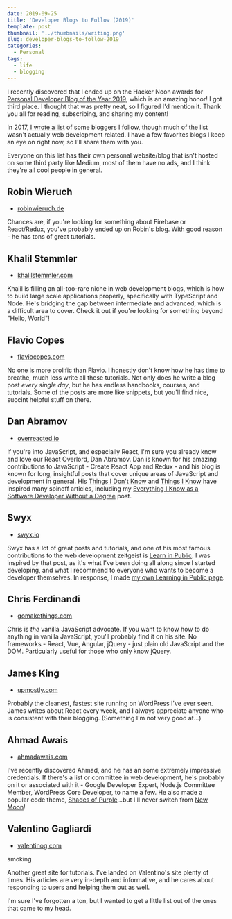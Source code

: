 ```yaml
---
date: 2019-09-25
title: 'Developer Blogs to Follow (2019)'
template: post
thumbnail: '../thumbnails/writing.png'
slug: developer-blogs-to-follow-2019
categories:
  - Personal
tags:
  - life
  - blogging
---
```


I recently discovered that I ended up on the Hacker Noon awards for [Personal Developer Blog of the Year 2019](https://hackernoon.com/personal-developer-blog-of-the-year-hacker-noon-noonies-awards-2019-hz2tu32ql), which is an amazing honor! I got third place. I thought that was pretty neat, so I figured I'd mention it. Thank you all for reading, subscribing, and sharing my content!

In 2017, [I wrote a list](/web-developers-and-bloggers-i-follow-2017/) of some bloggers I follow, though much of the list wasn't actually web development related. I have a few favorites blogs I keep an eye on right now, so I'll share them with you.

Everyone on this list has their own personal website/blog that isn't hosted on some third party like Medium, most of them have no ads, and I think they're all cool people in general.

## Robin Wieruch

- [robinwieruch.de](https://www.robinwieruch.de/)

Chances are, if you're looking for something about Firebase or React/Redux, you've probably ended up on Robin's blog. With good reason - he has tons of great tutorials.

## Khalil Stemmler

- [khalilstemmler.com](https://khalilstemmler.com/)

Khalil is filling an all-too-rare niche in web development blogs, which is how to build large scale applications properly, specifically with TypeScript and Node. He's bridging the gap between intermediate and advanced, which is a difficult area to cover. Check it out if you're looking for something beyond "Hello, World"!

## Flavio Copes

- [flaviocopes.com](https://flaviocopes.com/)

No one is more prolific than Flavio. I honestly don't know how he has time to breathe, much less write all these tutorials. Not only does he write a blog post _every single day_, but he has endless handbooks, courses, and tutorials. Some of the posts are more like snippets, but you'll find nice, succint helpful stuff on there.

## Dan Abramov

- [overreacted.io](https://overreacted.io/)

If you're into JavaScript, and especially React, I'm sure you already know and love our React Overlord, Dan Abramov. Dan is known for his amazing contributions to JavaScript - Create React App and Redux - and his blog is known for long, insightful posts that cover unique areas of JavaScript and development in general. His [Things I Don't Know](https://overreacted.io/things-i-dont-know-as-of-2018/) and [Things I Know](https://overreacted.io/the-elements-of-ui-engineering/) have inspired many spinoff articles, including my [Everything I Know as a Software Developer Without a Degree](/everything-i-know-as-a-software-developer-without-a-degree/) post.

## Swyx

- [swyx.io](https://www.swyx.io/)

Swyx has a lot of great posts and tutorials, and one of his most famous contributions to the web development zeitgeist is [Learn in Public](https://www.swyx.io/writing/learn-in-public/). I was inspired by that post, as it's what I've been doing all along since I started developing, and what I recommend to everyone who wants to become a developer themselves. In response, I made [my own Learning in Public page](/learn).

## Chris Ferdinandi

- [gomakethings.com](https://gomakethings.com/)

Chris is _the_ vanilla JavaScript advocate. If you want to know how to do anything in vanilla JavaScript, you'll probably find it on his site. No frameworks - React, Vue, Angular, jQuery - just plain old JavaScript and the DOM. Particularly useful for those who only know jQuery.

## James King

- [upmostly.com](https://upmostly.com/)

Probably the cleanest, fastest site running on WordPress I've ever seen. James writes about React every week, and I always appreciate anyone who is consistent with their blogging. (Something I'm not very good at...)

## Ahmad Awais

- [ahmadawais.com](https://ahmadawais.com/)

I've recently discovered Ahmad, and he has an some extremely impressive credentials. If there's a list or committee in web development, he's probably on it or associated with it - Google Developer Expert, Node.js Committee Member, WordPress Core Developer, to name a few. He also made a popular code theme, [Shades of Purple](https://github.com/ahmadawais/shades-of-purple-vscode)...but I'll never switch from [New Moon](https://github.com/taniarascia/new-moon)!

## Valentino Gagliardi

- [valentinog.com](https://www.valentinog.com/blog/)

smoking

Another great site for tutorials. I've landed on Valentino's site plenty of times. His articles are very in-depth and informative, and he cares about responding to users and helping them out as well.

I'm sure I've forgotten a ton, but I wanted to get a little list out of the ones that came to my head.
